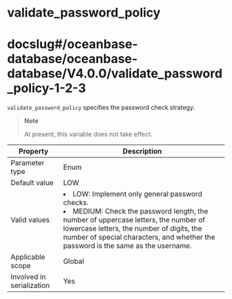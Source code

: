 validate_password_policy
=============================================
# docslug#/oceanbase-database/oceanbase-database/V4.0.0/validate_password_policy-1-2-3
`validate_password_policy` specifies the password check strategy.

> **Note**
>
> At present, this variable does not take effect.

| **Property**              | **Description** |
|---------------------------|----------------------------------------------------------------------------------------------------------------------------------------------------------------------------|
| Parameter type            | Enum |
| Default value             | LOW |
| Valid values              | <li> LOW: Implement only general password checks.   <li> MEDIUM: Check the password length, the number of uppercase letters, the number of lowercase letters, the number of digits, the number of special characters, and whether the password is the same as the username. |
| Applicable scope          | Global |
| Involved in serialization | Yes |

